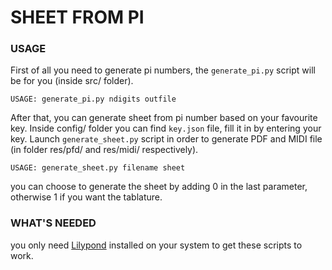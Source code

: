 # SHEET FROM PI

### USAGE
First of all you need to generate pi numbers, the `generate_pi.py` script will be for you (inside src/ folder).

`USAGE: generate_pi.py ndigits outfile`

After that, you can generate sheet from pi number based on your favourite key. Inside config/ folder you can find `key.json` file, fill it in by entering your key. Launch `generate_sheet.py` script in order to generate PDF and MIDI file (in folder res/pfd/ and res/midi/ respectively).

`USAGE: generate_sheet.py filename sheet`

you can choose to generate the sheet by adding 0 in the last parameter, otherwise 1 if you want the tablature.

### WHAT'S NEEDED
you only need [Lilypond](https://lilypond.org/) installed on your system to get these scripts to work.
